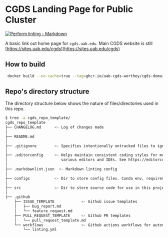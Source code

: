 # CGDS Landing Page for Public Cluster

<!-- markdown-link-check-disable -->
[![Perform linting -
Markdown](https://github.com/uab-cgds-worthey/cgds_repo_template/actions/workflows/linting.yml/badge.svg)](https://github.com/uab-cgds-worthey/cgds_repo_template/actions/workflows/linting.yml)
<!-- markdown-link-check-enable -->

A basic link out home page for `cgds.uab.edu`.  Main CGDS website is still [https://sites.uab.edu/cgds](https://sites.uab.edu/cgds)

## How to build

```bash
 docker build --no-cache=true --tag=ghcr.io/uab-cgds-worthey/cgds-domain-home-page:latest -f Dockerfile .
```

## Repo's directory structure

The directory structure below shows the nature of files/directories used in this repo.

```sh
$ tree -a cgds_repo_template/
cgds_repo_template
├── CHANGELOG.md      <- Log of changes made
│
├── README.md
│
├── .gitignore        <- Specifies intentionally untracked files to ignore by git
│
├── .editorconfig     <- Helps maintain consistent coding styles for multiple users working on the same project across
│                        various editors and IDEs. See https://editorconfig.org/ for more info
│
├── .markdownlint.json  <- Markdown linting config
│
├── configs           <- Dir to store config files. Conda env, requirements.txt, etc.
│
├── src               <- Dir to store source code for use in this project
│
├── .github
    ├── ISSUE_TEMPLATE            <- Github issue templates
    │   ├── bug_report.md
    │   └── feature_request.md
    ├── PULL_REQUEST_TEMPLATE     <- Github PR templates
    │   └── pull_request_template.md
    └── workflows                 <- Github actions workflows for automated processes (eg. linting, etc)
        └── linting.yml

```